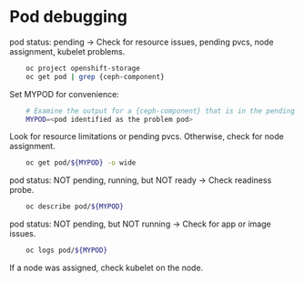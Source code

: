 # Pod debugging

pod status: pending → Check for resource issues, pending pvcs, node assignment,
kubelet problems.

```bash
    oc project openshift-storage
    oc get pod | grep {ceph-component}
```

Set MYPOD for convenience:

```bash
    # Examine the output for a {ceph-component} that is in the pending state, not running or not ready
    MYPOD=<pod identified as the problem pod>
```

Look for resource limitations or pending pvcs. Otherwise, check for node
assignment.

```bash
    oc get pod/${MYPOD} -o wide
```

pod status: NOT pending, running, but NOT ready → Check readiness probe.

```bash
    oc describe pod/${MYPOD}
```

pod status: NOT pending, but NOT running → Check for app or image issues.

```bash
    oc logs pod/${MYPOD}
```

If a node was assigned, check kubelet on the node.
